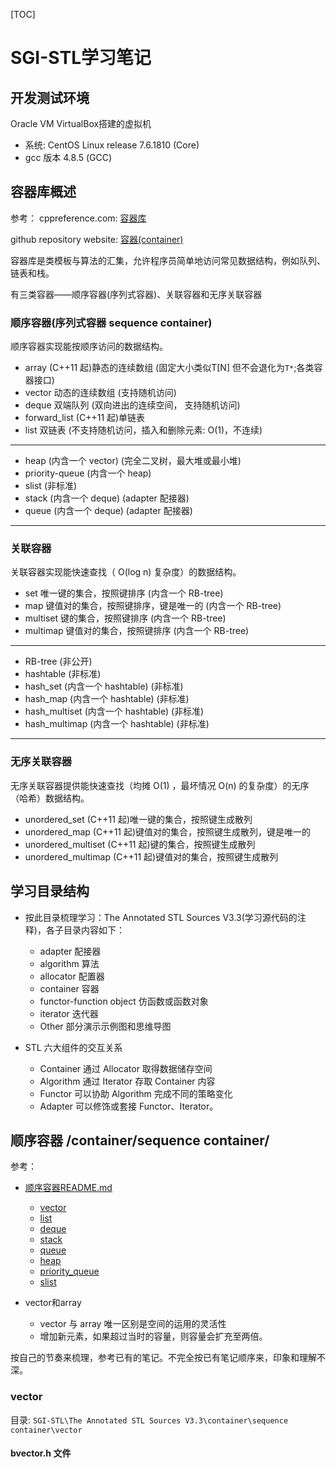 [TOC]

<!--
 * @Description: 记录该fork学习过程
 * @Author: xd
 * @Date: 2019-10-12 08:24:44
 * @LastEditTime: 2019-10-23 08:41:22
 * @LastEditors: xd
 * @Note:
 -->
# SGI-STL学习笔记

## 开发测试环境

Oracle VM VirtualBox搭建的虚拟机

* 系统: CentOS Linux release 7.6.1810 (Core)
* gcc 版本 4.8.5 (GCC)

## 容器库概述

参考：
cppreference.com:
[容器库](https://zh.cppreference.com/w/cpp/container)

github repository website:
[容器(container)](https://github.com/steveLauwh/SGI-STL/tree/master/The%20Annotated%20STL%20Sources%20V3.3/container)

容器库是类模板与算法的汇集，允许程序员简单地访问常见数据结构，例如队列、链表和栈。

有三类容器——顺序容器(序列式容器)、关联容器和无序关联容器

### 顺序容器(序列式容器 sequence container)

顺序容器实现能按顺序访问的数据结构。

* array         (C++11 起)静态的连续数组 (固定大小类似T[N] 但不会退化为`T*`;各类容器接口)
* vector        动态的连续数组 (支持随机访问)
* deque         双端队列 (双向进出的连续空间， 支持随机访问)
* forward_list  (C++11 起)单链表
* list          双链表 (不支持随机访问，插入和删除元素: O(1)，不连续)

---
* heap (内含一个 vector) (完全二叉树，最大堆或最小堆)
* priority-queue (内含一个 heap)
* slist (非标准)
* stack (内含一个 deque) (adapter 配接器)
* queue (内含一个 deque) (adapter 配接器)

---

### 关联容器

关联容器实现能快速查找（ O(log n) 复杂度）的数据结构。

* set           唯一键的集合，按照键排序  (内含一个 RB-tree)
* map           键值对的集合，按照键排序，键是唯一的 (内含一个 RB-tree)
* multiset      键的集合，按照键排序 (内含一个 RB-tree)
* multimap      键值对的集合，按照键排序 (内含一个 RB-tree)

---
* RB-tree (非公开)
* hashtable (非标准)
* hash_set (内含一个 hashtable) (非标准)
* hash_map (内含一个 hashtable) (非标准)
* hash_multiset (内含一个 hashtable) (非标准)
* hash_multimap (内含一个 hashtable) (非标准)

---

### 无序关联容器

无序关联容器提供能快速查找（均摊 O(1) ，最坏情况 O(n) 的复杂度）的无序（哈希）数据结构。

* unordered_set         (C++11 起)唯一键的集合，按照键生成散列
* unordered_map         (C++11 起)键值对的集合，按照键生成散列，键是唯一的
* unordered_multiset    (C++11 起)键的集合，按照键生成散列
* unordered_multimap    (C++11 起)键值对的集合，按照键生成散列

## 学习目录结构

* 按此目录梳理学习：The Annotated STL Sources V3.3(学习源代码的注释)，各子目录内容如下：
    - adapter   配接器
    - algorithm 算法
    - allocator 配置器
    - container 容器
    - functor-function object 仿函数或函数对象
    - iterator  迭代器
    - Other     部分演示示例图和思维导图

* STL 六大组件的交互关系
    - Container 通过 Allocator 取得数据储存空间
    - Algorithm 通过 Iterator 存取 Container 内容
    - Functor 可以协助 Algorithm 完成不同的策略变化
    - Adapter 可以修饰或套接 Functor、Iterator。

## 顺序容器 /container/sequence container/

参考：

* [顺序容器README.md](https://github.com/steveLauwh/SGI-STL/tree/master/The%20Annotated%20STL%20Sources%20V3.3/container/sequence%20container)
    - [vector](https://github.com/steveLauwh/SGI-STL/tree/master/The%20Annotated%20STL%20Sources%20V3.3/container/sequence%20container/vector)
    - [list](https://github.com/steveLauwh/SGI-STL/tree/master/The%20Annotated%20STL%20Sources%20V3.3/container/sequence%20container/list)
    - [deque](https://github.com/steveLauwh/SGI-STL/tree/master/The%20Annotated%20STL%20Sources%20V3.3/container/sequence%20container/deque)
    - [stack](https://github.com/steveLauwh/SGI-STL/tree/master/The%20Annotated%20STL%20Sources%20V3.3/container/sequence%20container/stack)
    - [queue](https://github.com/steveLauwh/SGI-STL/tree/master/The%20Annotated%20STL%20Sources%20V3.3/container/sequence%20container/queue)
    - [heap](https://github.com/steveLauwh/SGI-STL/tree/master/The%20Annotated%20STL%20Sources%20V3.3/container/sequence%20container/heap)
    - [priority_queue](https://github.com/steveLauwh/SGI-STL/tree/master/The%20Annotated%20STL%20Sources%20V3.3/container/sequence%20container/queue)
    - [slist](https://github.com/steveLauwh/SGI-STL/tree/master/The%20Annotated%20STL%20Sources%20V3.3/container/sequence%20container/slist)

* vector和array
    - vector 与 array 唯一区别是空间的运用的灵活性
    - 增加新元素，如果超过当时的容量，则容量会扩充至两倍。

按自己的节奏来梳理，参考已有的笔记。不完全按已有笔记顺序来，印象和理解不深。

### vector

目录: `SGI-STL\The Annotated STL Sources V3.3\container\sequence container\vector`

#### bvector.h 文件




